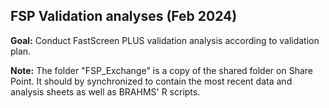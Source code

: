 ## FSP Validation analyses (Feb 2024)

**Goal:** Conduct FastScreen PLUS validation analysis according to validation plan.

**Note:** The folder "FSP_Exchange" is a copy of the shared folder on Share Point. It should by synchronized to contain the most recent data and analysis sheets as well as BRAHMS' R scripts.
